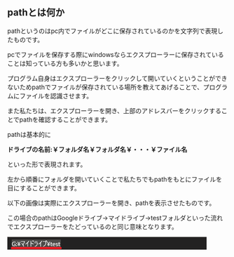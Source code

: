 ## pathとは何か

pathというのはpc内でファイルがどこに保存されているのかを文字列で表現したものです。

pcでファイルを保存する際にwindowsならエクスプローラーに保存されていることは知っている方も多いかと思います。

プログラム自身はエクスプローラーをクリックして開いていくということができないためpathでファイルが保存されている場所を教えてあげることで、プログラムにファイルを認識させます。

また私たちは、エクスプローラーを開き、上部のアドレスバーをクリックすることでpathを確認することができます。

pathは基本的に

**ドライブの名前:￥フォルダ名￥フォルダ名￥・・・￥ファイル名**

といった形で表現されます。

左から順番にフォルダを開いていくことで私たちでもpathをもとにファイルを目にすることができます。

以下の画像は実際にエクスプローラーを開き、pathを表示させたものです。

この場合のpathはGoogleドライブ→マイドライブ→testフォルダといった流れでエクスプローラーをたどっているのと同じ意味となります。

![alt text](images/99_path説明画像.png)